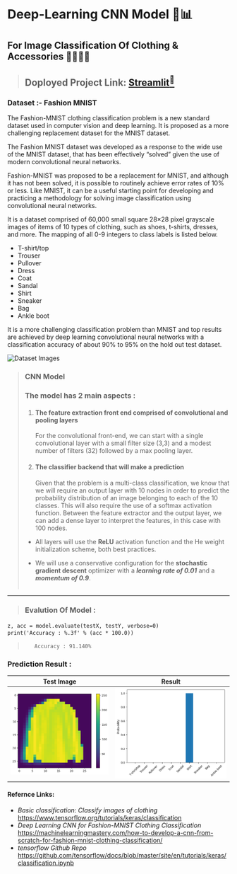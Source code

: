 # Deep-Learning CNN Model 🤖📊
## For Image Classification Of Clothing & Accessories 👕👖👟👜

> ## Doployed Project Link: [Streamlit<sup>🔗</sup>](https://image-classification-deep-learning-project-uci44sbugdzmpx5zgoz.streamlit.app/)

### Dataset \:- Fashion MNIST
The Fashion-MNIST clothing classification problem is a new standard dataset used in computer vision and deep learning. It is proposed as a more challenging replacement dataset for the MNIST dataset.

The Fashion MNIST dataset was developed as a response to the wide use of the MNIST dataset, that has been effectively “solved” given the use of modern convolutional neural networks.

Fashion-MNIST was proposed to be a replacement for MNIST, and although it has not been solved, it is possible to routinely achieve error rates of 10% or less. Like MNIST, it can be a useful starting point for developing and practicing a methodology for solving image classification using convolutional neural networks.

It is a dataset comprised of 60,000 small square 28×28 pixel grayscale images of items of 10 types of clothing, such as shoes, t-shirts, dresses, and more. The mapping of all 0-9 integers to class labels is listed below.

- T-shirt/top
- Trouser
- Pullover
- Dress
- Coat
- Sandal
- Shirt
- Sneaker
- Bag
- Ankle boot

It is a more challenging classification problem than MNIST and top results are achieved by deep learning convolutional neural networks with a classification accuracy of about 90% to 95% on the hold out test dataset.

![Dataset Images](https://camo.githubusercontent.com/b81b12294aa4a22806429872eafbc0398d09e9e07adf85ade70d68f57efad46b/68747470733a2f2f74656e736f72666c6f772e6f72672f696d616765732f66617368696f6e2d6d6e6973742d7370726974652e706e67)


> ### CNN Model
> ### The model has 2 main aspects : 
> 1. #### The feature extraction front end comprised of convolutional and pooling layers
>       For the convolutional front-end, we can start with a single convolutional layer with a small filter size (3,3) and a modest number of filters (32) followed by a max pooling layer.
> 
> 2. #### The classifier backend that will make a prediction
>       Given that the problem is a multi-class classification, we know that we will require an output layer with 10 nodes in order to predict the probability distribution of an image belonging to each of the 10 classes. This will also require the use of a softmax activation function. Between the feature extractor and the output layer, we can add a dense layer to interpret the features, in this case with 100 nodes.
>
> - All layers will use the **ReLU** activation function and the He weight initialization scheme, both best practices.
>
> - We will use a conservative configuration for the **stochastic gradient descent** optimizer with a **_learning rate of 0.01_** and a **_momentum of 0.9_**. <br><br>
---
> ### Evalution Of Model :
```
z, acc = model.evaluate(testX, testY, verbose=0)
print('Accuracy : %.3f' % (acc * 100.0))
```
>        Accuracy : 91.140%

### Prediction Result :
| Test Image | Result |
|:----------:|:------:|
| <img src="Testing Images/img1.png"> | <img src="Testing Images/img2.png"> |

#### Refernce Links:
- *Basic classification: Classify images of clothing* <https://www.tensorflow.org/tutorials/keras/classification>
- *Deep Learning CNN for Fashion-MNIST Clothing Classification* <https://machinelearningmastery.com/how-to-develop-a-cnn-from-scratch-for-fashion-mnist-clothing-classification/>
- *tensorflow Github Repo* <https://github.com/tensorflow/docs/blob/master/site/en/tutorials/keras/classification.ipynb>

